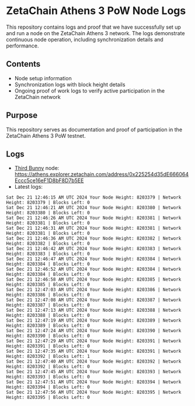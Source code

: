 # ZetaChain Athens 3 PoW Node Logs
This repository contains logs and proof that we have successfully set up and run a node on the ZetaChain Athens 3 network. The logs demonstrate continuous node operation, including synchronization details and performance.

## Contents
- Node setup information
- Synchronization logs with block height details
- Ongoing proof of work logs to verify active participation in the ZetaChain network

## Purpose
This repository serves as documentation and proof of participation in the ZetaChain Athens 3 PoW testnet.

## Logs

- [Third Bunny](https://thirdbunny.xyz/) node: https://athens.explorer.zetachain.com/address/0x225254d35dE666064Eccc5ce16eF1D8bF8D7b5EE
- Latest logs:
```
Sat Dec 21 12:46:15 AM UTC 2024 Your Node Height: 8203379 | Network Height: 8203379 | Blocks Left: 0
Sat Dec 21 12:46:21 AM UTC 2024 Your Node Height: 8203380 | Network Height: 8203380 | Blocks Left: 0
Sat Dec 21 12:46:26 AM UTC 2024 Your Node Height: 8203381 | Network Height: 8203381 | Blocks Left: 0
Sat Dec 21 12:46:31 AM UTC 2024 Your Node Height: 8203381 | Network Height: 8203381 | Blocks Left: 0
Sat Dec 21 12:46:36 AM UTC 2024 Your Node Height: 8203382 | Network Height: 8203382 | Blocks Left: 0
Sat Dec 21 12:46:42 AM UTC 2024 Your Node Height: 8203383 | Network Height: 8203383 | Blocks Left: 0
Sat Dec 21 12:46:47 AM UTC 2024 Your Node Height: 8203384 | Network Height: 8203384 | Blocks Left: 0
Sat Dec 21 12:46:52 AM UTC 2024 Your Node Height: 8203384 | Network Height: 8203384 | Blocks Left: 0
Sat Dec 21 12:46:58 AM UTC 2024 Your Node Height: 8203385 | Network Height: 8203385 | Blocks Left: 0
Sat Dec 21 12:47:03 AM UTC 2024 Your Node Height: 8203386 | Network Height: 8203386 | Blocks Left: 0
Sat Dec 21 12:47:08 AM UTC 2024 Your Node Height: 8203387 | Network Height: 8203387 | Blocks Left: 0
Sat Dec 21 12:47:13 AM UTC 2024 Your Node Height: 8203388 | Network Height: 8203388 | Blocks Left: 0
Sat Dec 21 12:47:19 AM UTC 2024 Your Node Height: 8203389 | Network Height: 8203389 | Blocks Left: 0
Sat Dec 21 12:47:24 AM UTC 2024 Your Node Height: 8203390 | Network Height: 8203390 | Blocks Left: 0
Sat Dec 21 12:47:29 AM UTC 2024 Your Node Height: 8203391 | Network Height: 8203391 | Blocks Left: 0
Sat Dec 21 12:47:35 AM UTC 2024 Your Node Height: 8203391 | Network Height: 8203392 | Blocks Left: 1
Sat Dec 21 12:47:40 AM UTC 2024 Your Node Height: 8203392 | Network Height: 8203392 | Blocks Left: 0
Sat Dec 21 12:47:45 AM UTC 2024 Your Node Height: 8203393 | Network Height: 8203393 | Blocks Left: 0
Sat Dec 21 12:47:51 AM UTC 2024 Your Node Height: 8203394 | Network Height: 8203394 | Blocks Left: 0
Sat Dec 21 12:47:56 AM UTC 2024 Your Node Height: 8203395 | Network Height: 8203395 | Blocks Left: 0
```
